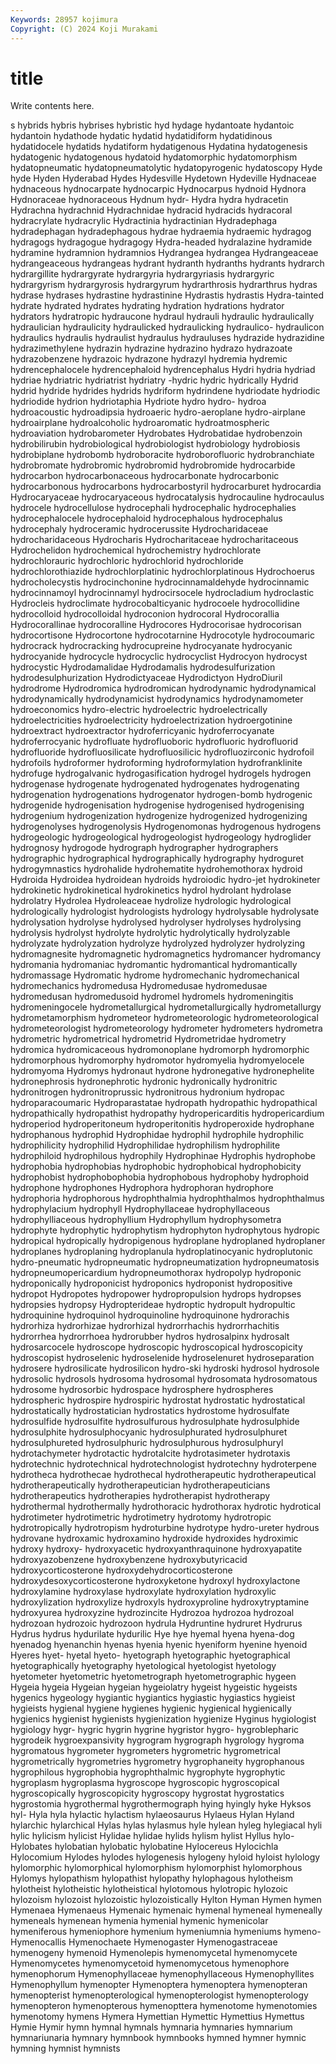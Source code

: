 ```yaml
---
Keywords: 28957 kojimura
Copyright: (C) 2024 Koji Murakami
---
```


# title

Write contents here.



s hybrids hybris hybrises hybristic hyd
hydage hydantoate hydantoic hydantoin hydathode hydatic hydatid hydatidiform hydatidinous hydatidocele
hydatids hydatiform hydatigenous Hydatina hydatogenesis hydatogenic hydatogenous hydatoid hydatomorphic hydatomorphism
hydatopneumatic hydatopneumatolytic hydatopyrogenic hydatoscopy Hyde hyde Hyden Hyderabad Hydes Hydesville
Hydetown Hydeville Hydnaceae hydnaceous hydnocarpate hydnocarpic Hydnocarpus hydnoid Hydnora Hydnoraceae
hydnoraceous Hydnum hydr- Hydra hydra hydracetin Hydrachna hydrachnid Hydrachnidae hydracid
hydracids hydracoral hydracrylate hydracrylic Hydractinia hydractinian Hydradephaga hydradephagan hydradephagous hydrae
hydraemia hydraemic hydragog hydragogs hydragogue hydragogy Hydra-headed hydralazine hydramide hydramine
hydramnion hydramnios Hydrangea hydrangea Hydrangeaceae hydrangeaceous hydrangeas hydrant hydranth hydranths
hydrants hydrarch hydrargillite hydrargyrate hydrargyria hydrargyriasis hydrargyric hydrargyrism hydrargyrosis hydrargyrum
hydrarthrosis hydrarthrus hydras hydrase hydrases hydrastine hydrastinine Hydrastis hydrastis Hydra-tainted
hydrate hydrated hydrates hydrating hydration hydrations hydrator hydrators hydratropic hydraucone
hydraul hydrauli hydraulic hydraulically hydraulician hydraulicity hydraulicked hydraulicking hydraulico- hydraulicon
hydraulics hydraulis hydraulist hydraulus hydrauluses hydrazide hydrazidine hydrazimethylene hydrazin hydrazine
hydrazino hydrazo hydrazoate hydrazobenzene hydrazoic hydrazone hydrazyl hydremia hydremic hydrencephalocele
hydrencephaloid hydrencephalus Hydri hydria hydriad hydriae hydriatric hydriatrist hydriatry -hydric
hydric hydrically Hydrid hydrid hydride hydrides hydrids hydriform hydrindene hydriodate
hydriodic hydriodide hydrion hydriotaphia Hydriote hydro hydro- hydroa hydroacoustic hydroadipsia
hydroaeric hydro-aeroplane hydro-airplane hydroairplane hydroalcoholic hydroaromatic hydroatmospheric hydroaviation hydrobarometer Hydrobates
Hydrobatidae hydrobenzoin hydrobilirubin hydrobiological hydrobiologist hydrobiology hydrobiosis hydrobiplane hydrobomb hydroboracite
hydroborofluoric hydrobranchiate hydrobromate hydrobromic hydrobromid hydrobromide hydrocarbide hydrocarbon hydrocarbonaceous hydrocarbonate
hydrocarbonic hydrocarbonous hydrocarbons hydrocarbostyril hydrocarburet hydrocardia Hydrocaryaceae hydrocaryaceous hydrocatalysis hydrocauline
hydrocaulus hydrocele hydrocellulose hydrocephali hydrocephalic hydrocephalies hydrocephalocele hydrocephaloid hydrocephalous hydrocephalus
hydrocephaly hydroceramic hydrocerussite Hydrocharidaceae hydrocharidaceous Hydrocharis Hydrocharitaceae hydrocharitaceous Hydrochelidon hydrochemical
hydrochemistry hydrochlorate hydrochlorauric hydrochloric hydrochlorid hydrochloride hydrochlorothiazide hydrochlorplatinic hydrochlorplatinous Hydrochoerus
hydrocholecystis hydrocinchonine hydrocinnamaldehyde hydrocinnamic hydrocinnamoyl hydrocinnamyl hydrocirsocele hydrocladium hydroclastic Hydrocleis
hydroclimate hydrocobalticyanic hydrocoele hydrocollidine hydrocolloid hydrocolloidal hydroconion hydrocoral Hydrocorallia Hydrocorallinae
hydrocoralline Hydrocores Hydrocorisae hydrocorisan hydrocortisone Hydrocortone hydrocotarnine Hydrocotyle hydrocoumaric hydrocrack
hydrocracking hydrocupreine hydrocyanate hydrocyanic hydrocyanide hydrocycle hydrocyclic hydrocyclist Hydrocyon hydrocyst
hydrocystic Hydrodamalidae Hydrodamalis hydrodesulfurization hydrodesulphurization Hydrodictyaceae Hydrodictyon HydroDiuril hydrodrome Hydrodromica
hydrodromican hydrodynamic hydrodynamical hydrodynamically hydrodynamicist hydrodynamics hydrodynamometer hydroeconomics hydro-electric hydroelectric
hydroelectrically hydroelectricities hydroelectricity hydroelectrization hydroergotinine hydroextract hydroextractor hydroferricyanic hydroferrocyanate hydroferrocyanic
hydrofluate hydrofluoboric hydrofluoric hydrofluorid hydrofluoride hydrofluosilicate hydrofluosilicic hydrofluozirconic hydrofoil hydrofoils
hydroformer hydroforming hydroformylation hydrofranklinite hydrofuge hydrogalvanic hydrogasification hydrogel hydrogels hydrogen
hydrogenase hydrogenate hydrogenated hydrogenates hydrogenating hydrogenation hydrogenations hydrogenator hydrogen-bomb hydrogenic
hydrogenide hydrogenisation hydrogenise hydrogenised hydrogenising hydrogenium hydrogenization hydrogenize hydrogenized hydrogenizing
hydrogenolyses hydrogenolysis Hydrogenomonas hydrogenous hydrogens hydrogeologic hydrogeological hydrogeologist hydrogeology hydroglider
hydrognosy hydrogode hydrograph hydrographer hydrographers hydrographic hydrographical hydrographically hydrography hydroguret
hydrogymnastics hydrohalide hydrohematite hydrohemothorax hydroid Hydroida Hydroidea hydroidean hydroids hydroiodic
hydro-jet hydrokineter hydrokinetic hydrokinetical hydrokinetics hydrol hydrolant hydrolase hydrolatry Hydrolea
Hydroleaceae hydrolize hydrologic hydrological hydrologically hydrologist hydrologists hydrology hydrolysable hydrolysate
hydrolysation hydrolyse hydrolysed hydrolyser hydrolyses hydrolysing hydrolysis hydrolyst hydrolyte hydrolytic
hydrolytically hydrolyzable hydrolyzate hydrolyzation hydrolyze hydrolyzed hydrolyzer hydrolyzing hydromagnesite hydromagnetic
hydromagnetics hydromancer hydromancy hydromania hydromaniac hydromantic hydromantical hydromantically hydromassage Hydromatic
hydrome hydromechanic hydromechanical hydromechanics hydromedusa Hydromedusae hydromedusae hydromedusan hydromedusoid hydromel
hydromels hydromeningitis hydromeningocele hydrometallurgical hydrometallurgically hydrometallurgy hydrometamorphism hydrometeor hydrometeorologic hydrometeorological
hydrometeorologist hydrometeorology hydrometer hydrometers hydrometra hydrometric hydrometrical hydrometrid Hydrometridae hydrometry
hydromica hydromicaceous hydromonoplane hydromorph hydromorphic hydromorphous hydromorphy hydromotor hydromyelia hydromyelocele
hydromyoma Hydromys hydronaut hydrone hydronegative hydronephelite hydronephrosis hydronephrotic hydronic hydronically
hydronitric hydronitrogen hydronitroprussic hydronitrous hydronium hydropac hydroparacoumaric Hydroparastatae hydropath hydropathic
hydropathical hydropathically hydropathist hydropathy hydropericarditis hydropericardium hydroperiod hydroperitoneum hydroperitonitis hydroperoxide
hydrophane hydrophanous hydrophid Hydrophidae hydrophil hydrophile hydrophilic hydrophilicity hydrophilid Hydrophilidae
hydrophilism hydrophilite hydrophiloid hydrophilous hydrophily Hydrophinae Hydrophis hydrophobe hydrophobia hydrophobias
hydrophobic hydrophobical hydrophobicity hydrophobist hydrophobophobia hydrophobous hydrophoby hydrophoid hydrophone hydrophones
Hydrophora hydrophoran hydrophore hydrophoria hydrophorous hydrophthalmia hydrophthalmos hydrophthalmus hydrophylacium hydrophyll
Hydrophyllaceae hydrophyllaceous hydrophylliaceous hydrophyllium Hydrophyllum hydrophysometra hydrophyte hydrophytic hydrophytism hydrophyton
hydrophytous hydropic hydropical hydropically hydropigenous hydroplane hydroplaned hydroplaner hydroplanes hydroplaning
hydroplanula hydroplatinocyanic hydroplutonic hydro-pneumatic hydropneumatic hydropneumatization hydropneumatosis hydropneumopericardium hydropneumothorax hydropolyp
hydroponic hydroponically hydroponicist hydroponics hydroponist hydropositive hydropot Hydropotes hydropower hydropropulsion
hydrops hydropses hydropsies hydropsy Hydropterideae hydroptic hydropult hydropultic hydroquinine hydroquinol
hydroquinoline hydroquinone hydrorachis hydrorhiza hydrorhizae hydrorhizal hydrorrhachis hydrorrhachitis hydrorrhea hydrorrhoea
hydrorubber hydros hydrosalpinx hydrosalt hydrosarcocele hydroscope hydroscopic hydroscopical hydroscopicity hydroscopist
hydroselenic hydroselenide hydroselenuret hydroseparation hydrosere hydrosilicate hydrosilicon hydro-ski hydroski hydrosol
hydrosole hydrosolic hydrosols hydrosoma hydrosomal hydrosomata hydrosomatous hydrosome hydrosorbic hydrospace
hydrosphere hydrospheres hydrospheric hydrospire hydrospiric hydrostat hydrostatic hydrostatical hydrostatically hydrostatician
hydrostatics hydrostome hydrosulfate hydrosulfide hydrosulfite hydrosulfurous hydrosulphate hydrosulphide hydrosulphite hydrosulphocyanic
hydrosulphurated hydrosulphuret hydrosulphureted hydrosulphuric hydrosulphurous hydrosulphuryl hydrotachymeter hydrotactic hydrotalcite hydrotasimeter
hydrotaxis hydrotechnic hydrotechnical hydrotechnologist hydrotechny hydroterpene hydrotheca hydrothecae hydrothecal hydrotherapeutic
hydrotherapeutical hydrotherapeutically hydrotherapeutician hydrotherapeuticians hydrotherapeutics hydrotherapies hydrotherapist hydrotherapy hydrothermal hydrothermally
hydrothoracic hydrothorax hydrotic hydrotical hydrotimeter hydrotimetric hydrotimetry hydrotomy hydrotropic hydrotropically
hydrotropism hydroturbine hydrotype hydro-ureter hydrous hydrovane hydroxamic hydroxamino hydroxide hydroxides
hydroximic hydroxy hydroxy- hydroxyacetic hydroxyanthraquinone hydroxyapatite hydroxyazobenzene hydroxybenzene hydroxybutyricacid hydroxycorticosterone
hydroxydehydrocorticosterone hydroxydesoxycorticosterone hydroxyketone hydroxyl hydroxylactone hydroxylamine hydroxylase hydroxylate hydroxylation hydroxylic
hydroxylization hydroxylize hydroxyls hydroxyproline hydroxytryptamine hydroxyurea hydroxyzine hydrozincite Hydrozoa hydrozoa
hydrozoal hydrozoan hydrozoic hydrozoon hydrula Hydruntine hydruret Hydrurus Hydrus hydrus
hydurilate hydurilic Hye hye hyemal hyena hyena-dog hyenadog hyenanchin hyenas
hyenia hyenic hyeniform hyenine hyenoid Hyeres hyet- hyetal hyeto- hyetograph
hyetographic hyetographical hyetographically hyetography hyetological hyetologist hyetology hyetometer hyetometric hyetometrograph
hyetometrographic hygeen Hygeia hygeia Hygeian hygeian hygeiolatry hygeist hygeistic hygeists
hygenics hygeology hygiantic hygiantics hygiastic hygiastics hygieist hygieists hygienal hygiene
hygienes hygienic hygienical hygienically hygienics hygienist hygienists hygienization hygienize Hyginus
hygiologist hygiology hygr- hygric hygrin hygrine hygristor hygro- hygroblepharic hygrodeik
hygroexpansivity hygrogram hygrograph hygrology hygroma hygromatous hygrometer hygrometers hygrometric hygrometrical
hygrometrically hygrometries hygrometry hygrophaneity hygrophanous hygrophilous hygrophobia hygrophthalmic hygrophyte hygrophytic
hygroplasm hygroplasma hygroscope hygroscopic hygroscopical hygroscopically hygroscopicity hygroscopy hygrostat hygrostatics
hygrostomia hygrothermal hygrothermograph hying hyingly hyke Hyksos hyl- Hyla hyla
hylactic hylactism hylaeosaurus Hylaeus Hylan Hyland hylarchic hylarchical Hylas hylas
hylasmus hyle hylean hyleg hylegiacal hyli hylic hylicism hylicist Hylidae
hylidae hylids hylism hylist Hyllus hylo- Hylobates hylobatian hylobatic hylobatine
Hylocereus Hylocichla Hylocomium Hylodes hylodes hylogenesis hylogeny hyloid hyloist hylology
hylomorphic hylomorphical hylomorphism hylomorphist hylomorphous Hylomys hylopathism hylopathist hylopathy hylophagous
hylotheism hylotheist hylotheistic hylotheistical hylotomous hylotropic hylozoic hylozoism hylozoist hylozoistic
hylozoistically Hylton Hyman Hymen hymen Hymenaea Hymenaeus Hymenaic hymenaic hymenal
hymeneal hymeneally hymeneals hymenean hymenia hymenial hymenic hymenicolar hymeniferous hymeniophore
hymenium hymeniumnia hymeniums hymeno- Hymenocallis Hymenochaete Hymenogaster Hymenogastraceae hymenogeny hymenoid
Hymenolepis hymenomycetal hymenomycete Hymenomycetes hymenomycetoid hymenomycetous hymenophore hymenophorum Hymenophyllaceae hymenophyllaceous
Hymenophyllites Hymenophyllum hymenopter Hymenoptera hymenoptera hymenopteran hymenopterist hymenopterological hymenopterologist hymenopterology
hymenopteron hymenopterous hymenopttera hymenotome hymenotomies hymenotomy hymens Hymera Hymettian Hymettic
Hymettius Hymettus Hymie Hymir hymn hymnal hymnals hymnaria hymnaries hymnarium
hymnariunaria hymnary hymnbook hymnbooks hymned hymner hymnic hymning hymnist hymnists
